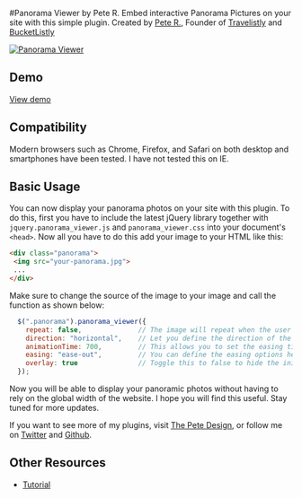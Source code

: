 #Panorama Viewer by Pete R.
Embed interactive Panorama Pictures on your site with this simple plugin.
Created by [Pete R.](http://www.thepetedesign.com), Founder of [Travelistly](http://www.Travelistly.com) and [BucketListly](http://www.bucketlistly.com)

[![Panorama Viewer](http://www.thepetedesign.com/images/panorama_viewer_image.png "Panorama Viewer")](http://www.thepetedesign.com/demos/panorama_viewer_demo.html)

## Demo
[View demo](http://peachananr.github.io/panorama_viewer/demo/demo.html)

## Compatibility
Modern browsers such as Chrome, Firefox, and Safari on both desktop and smartphones have been tested. I have not tested this on IE.

## Basic Usage
You can now display your panorama photos on your site with this plugin. To do this, first you have to include the latest jQuery library together with `jquery.panorama_viewer.js` and `panorama_viewer.css` into your document's `<head>`. Now all you have to do this add your image to your HTML like this:


````html
<div class="panorama">
 <img src="your-panorama.jpg">
 ...
</div>
````

Make sure to change the source of the image to your image and call the function as shown below:

````javascript
  $(".panorama").panorama_viewer({
    repeat: false,              // The image will repeat when the user scroll reach the bounding box. The default value is false.
    direction: "horizontal",    // Let you define the direction of the scroll. Acceptable values are "horizontal" and "vertical". The default value is horizontal
    animationTime: 700,         // This allows you to set the easing time when the image is being dragged. Set this to 0 to make it instant. The default value is 700.
    easing: "ease-out",         // You can define the easing options here. This option accepts CSS easing options. Available options are "ease", "linear", "ease-in", "ease-out", "ease-in-out", and "cubic-bezier(...))". The default value is "ease-out".
    overlay: true               // Toggle this to false to hide the initial instruction overlay
  });
````

Now you will be able to display your panoramic photos without having to rely on the global width of the website. I hope you will find this useful. Stay tuned for more updates.

If you want to see more of my plugins, visit [The Pete Design](http://www.thepetedesign.com/#design), or follow me on [Twitter](http://www.twitter.com/peachananr) and [Github](http://www.github.com/peachananr).

## Other Resources
- [Tutorial](http://www.onextrapixel.com/2014/02/20/embed-an-interactive-panoramic-photo-with-jquery-panorama-viewer/)
